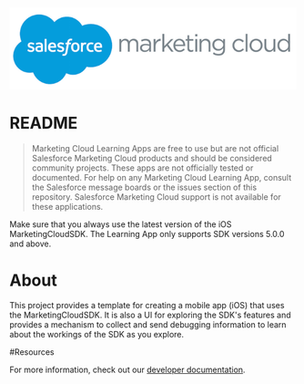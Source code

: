 ![Marketing Cloud](imgReadMe/marketing_cloud_logo.png)

# README

> Marketing Cloud Learning Apps are free to use but are not official Salesforce Marketing Cloud products and should be considered community projects. These apps are not officially tested or documented. For help on any Marketing Cloud Learning App, consult the Salesforce message boards or the issues section of this repository. Salesforce Marketing Cloud support is not available for these applications.

Make sure that you always use the latest version of the iOS MarketingCloudSDK. The Learning App only supports SDK versions 5.0.0 and above.


<a name="0001"></a>
# About

This project provides a template for creating a mobile app (iOS) that uses the MarketingCloudSDK.  It is also a UI for exploring the SDK's features and provides a mechanism to collect and send debugging information to learn about the workings of the SDK as you explore.



#Resources

For more information, check out our [developer documentation](http://salesforce-marketingcloud.github.io/MarketingCloudSDK-iOS).
